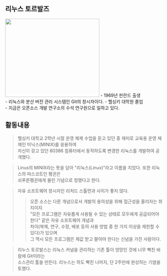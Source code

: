 ## 리누스 토르발즈
<img src="https://user-images.githubusercontent.com/101091207/199862624-a55170d9-7f5f-44d7-9572-6e23bc7fd385.jpg" width=300 height=250> 
- 1969년 핀란드 출생 <br>
- 리눅스와 분산 버전 관리 시스템인 Git의 창시자이다.
- 헬싱키 대학원 졸업 <br>
- 지금은 오픈소스 개발 연구소의 수석 연구원으로 일하고 있다. <br>

## 활동내용
> 헬싱키 대학교 2학년 시절 운영 체제 수업을 듣고 있던 중 재미로 교육용 운영 체제인 미닉스(MINIX)를 응용하여<br>
자신이 갖고 있던 80386 컴퓨터에서 동작하도록 변경한 리눅스를 개발하여 공개했다. 

> Linus의 MINIX라는 뜻을 담아 "리눅스(Linux)"라고 이름을 지었다. 또한 리눅스의 마스코트인 펭귄은 <br>
쇠푸른펭귄에게 물린 기념으로 정했다고 한다.

> 자유 소프트웨어 창시자인 리처드 스톨먼과 사이가 좋지 않다.
>>  오픈 소스는 다른 개념으로서 개발의 용의성을 위해 접근성을 올리자는 취지이지<br>
"모든 프로그램은 자유롭게 사용될 수 있는 상태로 모두에게 공급되어야 한다" 같은 자유 소프트웨어 개념과<br>
차이(복제, 연구, 수정, 배포 등의 사용 방법 중 한 가지 이상을 제한할 수 있다)가 있으며 <br>
그 역시 모든 프로그램은 제값 받고 팔아야 한다는 신념을 가진 사람이다. 

>리누스 토르발스는 리눅스 커널을 관리하는 기존 툴이 엉망인 것에 너무 빡친 바람에 Git이라는 <br>
소스관리 툴을 만든다. 리누스는 하도 빡친 나머지, 단 2주만에 완성하는 기염을 토했다.
